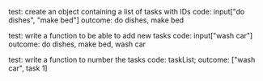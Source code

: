 test: create an object containing a list of tasks with IDs
code: input["do dishes", "make bed"]
outcome: do dishes, make bed

test: write a function to be able to add new tasks
code: input["wash car"]
outcome: do dishes, make bed, wash car

test: write a function to number the tasks
code: taskList;
outcome: ["wash car", task 1]